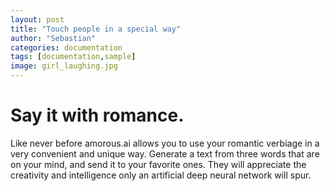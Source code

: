 ```yaml
---
layout: post
title: "Touch people in a special way"
author: "Sebastian"
categories: documentation
tags: [documentation,sample]
image: girl_laughing.jpg
---
```


# Say it with romance.

Like never before amorous.ai allows you to use your romantic verbiage in a very convenient and unique way. Generate a text from three words that are on your mind, and send it to your favorite ones. They will appreciate the creativity and intelligence only an artificial deep neural network will spur.
